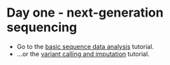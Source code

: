 # Day one - next-generation sequencing

* Go to the [basic sequence data analysis](basic_sequence_data_analysis/README.md) tutorial.
* ...or the [variant calling and imputation](variant_calling_and_imputation/README.md) tutorial.
